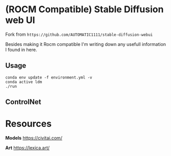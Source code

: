 # (ROCM Compatible) Stable Diffusion web UI 

Fork from `https://github.com/AUTOMATIC1111/stable-diffusion-webui`

Besides making it Rocm compatible I'm writing down any usefull information I found in here.

## Usage

```
conda env update -f environment.yml -v
conda active ldm
./run
```

## ControlNet

# Resources
**Models**
https://civitai.com/

**Art**
https://lexica.art/
